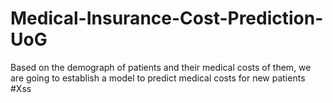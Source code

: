 # Medical-Insurance-Cost-Prediction-UoG
 Based on the demograph of patients and their medical costs of them, we are going to establish a model to predict medical costs for new patients
#Xss